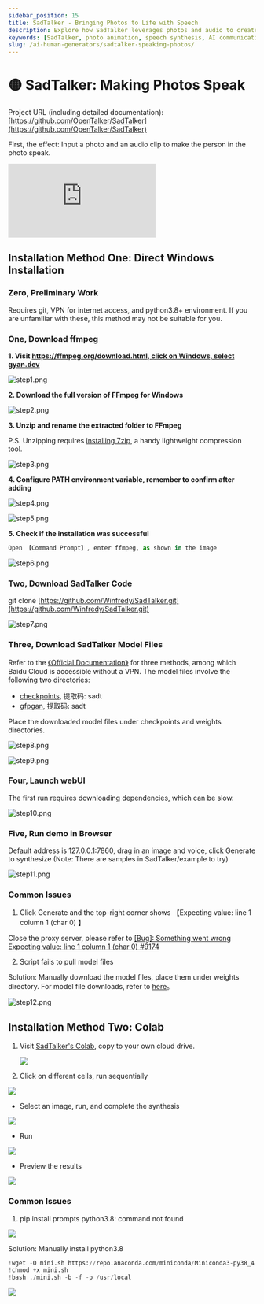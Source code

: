 ```yaml
---
sidebar_position: 15
title: SadTalker - Bringing Photos to Life with Speech
description: Explore how SadTalker leverages photos and audio to create speaking images, including installation guides and troubleshooting.
keywords: [SadTalker, photo animation, speech synthesis, AI communication, setup guide, troubleshooting]
slug: /ai-human-generators/sadtalker-speaking-photos/
---
```


# 🟡 SadTalker: Making Photos Speak

Project URL (including detailed documentation): [https://github.com/OpenTalker/SadTalker](https://github.com/OpenTalker/SadTalker)

First, the effect: Input a photo and an audio clip to make the person in the photo speak.

<iframe src="https://player.bilibili.com/player.html?isOutside=true&aid=112808540834692&bvid=BV1Yn8peXE1U&cid=500001619761125&p=1&high_quality=1&autoplay=0"  style={{width: "100%", height: "500px"}} scrolling="no" border="0" frameborder="no" framespacing="0" allowFullScreen={true}></iframe>

## Installation Method One: Direct Windows Installation

### Zero, Preliminary Work

Requires git, VPN for internet access, and python3.8+ environment. If you are unfamiliar with these, this method may not be suitable for you.

### One, Download ffmpeg

**1. Visit [https://ffmpeg.org/download.html, click on Windows, select gyan.dev](https://ffmpeg.org/download.html%EF%BC%8Cclick%20on%20Windows%EF%BC%8Cselect%20gyan.dev)**

![step1.png](https://cdn.jsdelivr.net/gh/donttal/imgbed/img/70adf706909677a866014a3fd4831878.png)

**2. Download the full version of FFmpeg for Windows**

![step2.png](https://cdn.jsdelivr.net/gh/donttal/imgbed/img/ccd461840f72886e072604852938f7a2.png)

**3. Unzip and rename the extracted folder to FFmpeg**

P.S. Unzipping requires [installing 7zip](https://www.7-zip.org/download.html), a handy lightweight compression tool.

![step3.png](https://cdn.jsdelivr.net/gh/donttal/imgbed/img/48305d9d5925172752d9719f54d66781.png)

**4. Configure PATH environment variable, remember to confirm after adding**

![step4.png](https://cdn.jsdelivr.net/gh/donttal/imgbed/img/50cc7c4ba5d1cab72adbb088806419c1.png)

![step5.png](https://cdn.jsdelivr.net/gh/donttal/imgbed/img/31cbdd2fec0c17cadf4bae904dccf55d.png)

**5. Check if the installation was successful**

```python
Open 【Command Prompt】, enter ffmpeg, as shown in the image
```

![step6.png](https://cdn.jsdelivr.net/gh/donttal/imgbed/img/ddda6669079739da2426c645f0b7fd49.png)

### Two, Download SadTalker Code

git clone [https://github.com/Winfredy/SadTalker.git](https://github.com/Winfredy/SadTalker.git)

![step7.png](https://cdn.jsdelivr.net/gh/donttal/imgbed/img/4dc6b6f297a44b889573c5b0a2d8da78.png)

### Three, Download SadTalker Model Files

Refer to the [《Official Documentation》](https://github.com/OpenTalker/SadTalker) for three methods, among which Baidu Cloud is accessible without a VPN. The model files involve the following two directories:

- [checkpoints](https://pan.baidu.com/s/1P4fRgk9gaSutZnn8YW034Q?pwd=sadt), 提取码: sadt
- [gfpgan](https://pan.baidu.com/s/1kb1BCPaLOWX1JJb9Czbn6w?pwd=sadt), 提取码: sadt

Place the downloaded model files under checkpoints and weights directories.

![step8.png](https://cdn.jsdelivr.net/gh/donttal/imgbed/img/5f60301930bd63fd73946a98db7f891c.png)

![step9.png](https://cdn.jsdelivr.net/gh/donttal/imgbed/img/ab758dfd3077041accb14b6e3b98560e.png)

### Four, Launch webUI

The first run requires downloading dependencies, which can be slow.

![step10.png](https://cdn.jsdelivr.net/gh/donttal/imgbed/img/f152dae559b5baa471e354b6c532cb58.png)

### Five, Run demo in Browser

Default address is 127.0.0.1:7860, drag in an image and voice, click Generate to synthesize (Note: There are samples in SadTalker/example to try)

![step11.png](https://cdn.jsdelivr.net/gh/donttal/imgbed/img/069c237b94a61ddf283f86ba40ffa4f3.png)

### Common Issues

1. Click Generate and the top-right corner shows 【Expecting value: line 1 column 1 (char 0) 】

Close the proxy server, please refer to [[Bug]: Something went wrong Expecting value: line 1 column 1 (char 0) #9174](https://github.com/AUTOMATIC1111/stable-diffusion-webui/issues/9174)

2. Script fails to pull model files

Solution: Manually download the model files, place them under weights directory. For model file downloads, refer to [here](https://github.com/OpenTalker/SadTalker)。

![step12.png](https://cdn.jsdelivr.net/gh/donttal/imgbed/img/72a14609d260bf3f41163e1f30d70566.png)

## Installation Method Two: Colab

1. Visit [SadTalker's Colab](https://colab.research.google.com/github/Winfredy/SadTalker/blob/main/quick_demo.ipynb), copy to your own cloud drive.

    ![](https://cdn.jsdelivr.net/gh/donttal/imgbed/img/ae8615e5f266e99aa1a11dc718255bde.png)

2. Click on different cells, run sequentially

![](https://cdn.jsdelivr.net/gh/donttal/imgbed/img/040fd77ba5a4138e2caefcf79f79772e.png)

- Select an image, run, and complete the synthesis

![](https://cdn.jsdelivr.net/gh/donttal/imgbed/img/60d287486ea2cea4b2c13db1b656025f.png)

- Run

![](https://cdn.jsdelivr.net/gh/donttal/imgbed/img/fdd7ad3203c314b204ca1024e7476418.png)

- Preview the results

![](https://cdn.jsdelivr.net/gh/donttal/imgbed/img/56bb96eaea3d5724dab83072f70da185.png)

### Common Issues

1. pip install prompts python3.8: command not found

![](https://cdn.jsdelivr.net/gh/donttal/imgbed/img/f1e64c198c1d1db0ef9e6315360d9ddb.png)

Solution: Manually install python3.8

```python
!wget -O mini.sh https://repo.anaconda.com/miniconda/Miniconda3-py38_4.8.2-Linux-x86_64.sh
!chmod +x mini.sh
!bash ./mini.sh -b -f -p /usr/local
```

![](https://cdn.jsdelivr.net/gh/donttal/imgbed/img/8471bc0679da77ac3676583678a5cab3.png)